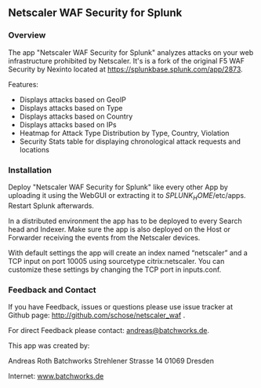 ## Netscaler WAF Security for Splunk ##

### Overview ###

The app "Netscaler WAF Security for Splunk" analyzes attacks on your web infrastructure prohibited by Netscaler. It's is a fork of the original F5 WAF Security by Nexinto located at https://splunkbase.splunk.com/app/2873.

Features:

- Displays attacks based on GeoIP
- Displays attacks based on Type
- Displays attacks based on Country
- Displays attacks based on IPs
- Heatmap for Attack Type Distribution by Type, Country, Violation
- Security Stats table for displaying chronological attack requests and locations

### Installation ###

Deploy "Netscaler WAF Security for Splunk" like every other App by uploading  it using the WebGUI or extracting it to $SPLUNK_HOME$/etc/apps. 
Restart Splunk afterwards.

In a distributed environment the app has to be deployed to every Search head and Indexer. Make sure the app is also deployed on the Host or 
Forwarder receiving the events from the Netscaler devices. 

With default settings the app will create an index named “netscaler” and a TCP input on port 10005 using sourcetype citrix:netscaler. You can customize these 
settings by changing the TCP port in inputs.conf.


### Feedback and Contact ###

If you have Feedback, issues or questions please use issue tracker at Github page: http://github.com/schose/netscaler_waf .

For direct Feedback please contact: andreas@batchworks.de. 

This app was created by:

Andreas Roth
Batchworks
Strehlener Strasse 14
01069 Dresden

Internet: www.batchworks.de